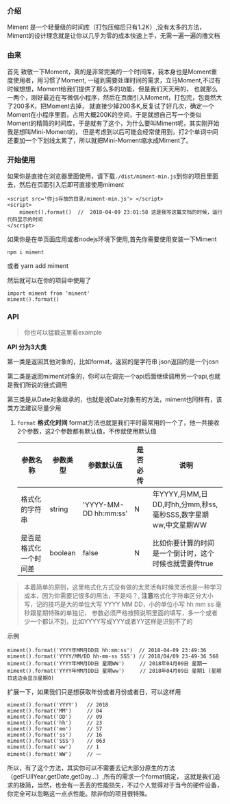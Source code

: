 ### 介绍

Miment 是一个轻量级的时间库（打包压缩后只有1.2K）,没有太多的方法，
Miment的设计理念就是让你以几乎为零的成本快速上手，无需一遍一遍的撸文档

### 由来 

首先 致敬一下Moment，真的是非常完美的一个时间库，我本身也是Moment重度使用者，用习惯了Moment,
一碰到需要处理时间的需求，立马Moment,不过有时候想想，Moment给我们提供了那么多的功能，但是我们天天用的，
也就那么一两个，刚好最近在写微信小程序，然后在页面引入Moment，打包完，包竟然大了200多K，把Moment去掉，
就直接少掉200多K,反复试了好几次，确定一个Moment在小程序里面，占用大概200K的空间，于是就想自己写一个类似
Moment的精简的时间库，于是就有了这个，为什么要叫Miment呢，其实刚开始我是想叫Mini-Moment的，
但是考虑到以后可能会经常使用到，打2个单词中间还要加一个下划线太累了，所以就把Mini-Moment缩水成Miment了。

### 开始使用

如果你是直接在浏览器里面使用，请下载`./dist/miment-min.js`到你的项目里面去，然后在页面引入后即可直接使用miment
    
    <script src='你js存放的目录/miment-min.js'> </script>
    <script>
        miment().format()  //  2018-04-09 23:01:58 这是我写这篇文档的时候，运行代码显示的时间
    </script>

如果你是在单页面应用或者nodejs环境下使用,首先你需要使用安装一下Miment

    npm i miment
   
或者
    yarn add miment

然后就可以在你的项目中使用了

    import miment from 'miment'
    miment().format()

### API 

> 你也可以猛戳这里看example

**API 分为3大类**

第一类是返回其他对象的，比如format，返回的是字符串  json返回的是一个josn

第二类是返回miment对象的，你可以在调完一个api后面继续调用另一个api,也就是我们所说的链式调用  

第三类是从Date对象继承的，也就是说Date对象有的方法，miment也同样有，该类方法建议尽量少用

1. `format` **格式化时间** format方法也就是我们平时最常用的一个了，他一共接收2个参数，这2个参数都有默认值，不传就使用默认值

    |  参数名称   | 参数类型 | 参数默认值 | 是否必传  |   说明   |
    |-----------|---------|----------|----------|----------|
    |格式化的字符串|  string | 'YYYY-MM-DD hh:mm:ss' | N  |年YYYY,月MM,日DD,时hh,分mm,秒ss,毫秒SSS,数字星期ww,中文星期WW
    |是否是格式化一个时间差| boolean | false | N  | 比如你要计算的时间是一个倒计时，这个时候也就需要传true |
    
> 本着简单的原则，这里格式化方式没有做的太灵活有时候灵活也是一种学习成本，因为你需要记很多的用法，不是吗？,
**注意**格式化字符串区分大小写，记的技巧是大的单位大写 YYYY MM DD，小的单位小写 hh mm ss 毫秒跟星期特殊的单独记，
参数必须严格按照说明里面的填写，多一个或者少一个都认不到，比如YYYY写成YYY或者YY这样是识别不了的

示例
    
    miment().format('YYYY年MM月DD日 hh:mm:ss')  // 2018-04-09 23:49:36
    miment().format('YYYY/MM/DD hh-mm-ss SSS') // 2018/04/09 23-49-36 568
    miment().format('YYYY年MM月DD日 星期WW')     // 2018年04月09日 星期一
    miment().format('YYYY年MM月DD日 星期ww')     // 2018年04月09日 星期1 (星期日这边会显示星期0)
    
扩展一下，如果我们只是想获取年份或者月份或者日，可以这样用

    miment().format('YYYY')   // 2018
    miment().format('MM')     // 04
    miment().format('DD')     // 09
    miment().format('hh')     // 23
    miment().format('mm')     // 57
    miment().format('ss')     // 16
    miment().format('SSS')    // 063
    miment().format('ww')     // 1
    miment().format('WW')     // 一

所以，有了这个方法，其实你可以不需要去记大部分原生的方法（getFUllYear,getDate,getDay...）,所有的需求一个format搞定，
这就是我们追求的极简，当然，也会有一丢丢的性能损失，不过个人觉得对于当今的硬件设备，你完全可以忽略这一点点性能。除非你的项目很特殊。

    